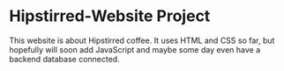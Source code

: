 # Hipstirred-Website Project
This website is about Hipstirred coffee. It uses HTML and CSS so far, 
but hopefully will soon add JavaScript and maybe some day even have a backend database connected.
